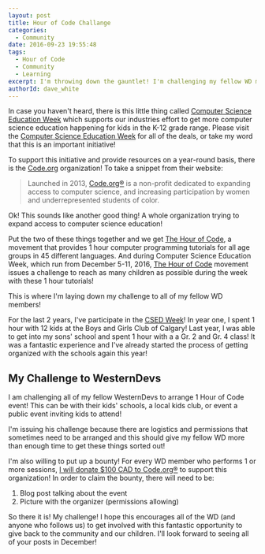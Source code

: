 ```yaml
---
layout: post
title: Hour of Code Challange
categories:
  - Community 
date: 2016-09-23 19:55:48
tags:
  - Hour of Code
  - Community
  - Learning
excerpt: I'm throwing down the gauntlet! I'm challenging my fellow WD members to get involved with Hour of Code!
authorId: dave_white
---
```


In case you haven't heard, there is this little thing called [Computer Science Education Week][1] which supports our industries
effort to get more computer science education happening for kids in the K-12 grade range. Please visit the [Computer Science Education Week][1]
for all of the deals, or take my word that this is an important initiative!

To support this initiative and provide resources on a year-round basis, there is the [Code.org][2] organization! To take a snippet
from their website:

>Launched in 2013, [Code.org®][2] is a non-profit dedicated to expanding access to computer science, and increasing participation 
by women and underrepresented students of color.

Ok! This sounds like another good thing! A whole organization trying to expand access to computer science education! 

Put the two of these things together and we get [The Hour of Code][3], a movement that provides 1 hour computer programming tutorials for all age groups in 45 different languages.
And during Computer Science Education Week, which run from December 5-11, 2016, [The Hour of Code][3] movement issues a challenge to reach as many children
as possible during the week with these 1 hour tutorials!

This is where I'm laying down my challenge to all of my fellow WD members!

For the last 2 years, I've participate in the [CSED Week][1]! In year one, I spent 1 hour with 12 kids at the Boys and Girls Club of Calgary! 
Last year, I was able to get into my sons' school and spent 1 hour with a a Gr. 2 and Gr. 4 class! It was a fantastic experience and I've already started the process
of getting organized with the schools again this year!

## My Challenge to WesternDevs

I am challenging all of my fellow WesternDevs to arrange 1 Hour of Code event! This can be with their kids' schools, a local kids club, or 
event a public event inviting kids to attend! 

I'm issuing his challenge because there are logistics and permissions that sometimes need to be arranged and this should give my fellow WD
more than enough time to get these things sorted out!

I'm also willing to put up a bounty! For every WD member who performs 1 or more sessions, [I will donate $100 CAD to Code.org®][4] to support
this organization! In order to claim the bounty, there will need to be: 
1) Blog post talking about the event
2) Picture with the organizer (permissions allowing) 

So there it is! My challenge! I hope this encourages all of the WD (and anyone who follows us) to get involved with this fantastic opportunity to give back to the community and our children.
I'll look forward to seeing all of your posts in December!

[1]: [https://csedweek.org/]
[2]: [https://code.org/]
[3]: [https://hourofcode.com]
[4]: [https://code.org/help]